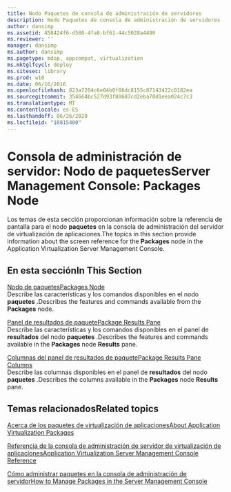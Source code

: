```yaml
---
title: Nodo Paquetes de consola de administración de servidores
description: Nodo Paquetes de consola de administración de servidores
author: dansimp
ms.assetid: 458424f6-d586-4fa8-bf61-44c5028a4490
ms.reviewer: ''
manager: dansimp
ms.author: dansimp
ms.pagetype: mdop, appcompat, virtualization
ms.mktglfcycl: deploy
ms.sitesec: library
ms.prod: w10
ms.date: 06/16/2016
ms.openlocfilehash: 823a7204c6e04b0f86dc8155c87143422c0182ea
ms.sourcegitcommit: 354664bc527d93f80687cd2eba70d1eea024c7c3
ms.translationtype: MT
ms.contentlocale: es-ES
ms.lasthandoff: 06/26/2020
ms.locfileid: "10815400"
---
```

# <span data-ttu-id="38a30-103">Consola de administración de servidor: Nodo de paquetes</span><span class="sxs-lookup"><span data-stu-id="38a30-103">Server Management Console: Packages Node</span></span>


<span data-ttu-id="38a30-104">Los temas de esta sección proporcionan información sobre la referencia de pantalla para el nodo **paquetes** en la consola de administración del servidor de virtualización de aplicaciones.</span><span class="sxs-lookup"><span data-stu-id="38a30-104">The topics in this section provide information about the screen reference for the **Packages** node in the Application Virtualization Server Management Console.</span></span>

## <span data-ttu-id="38a30-105">En esta sección</span><span class="sxs-lookup"><span data-stu-id="38a30-105">In This Section</span></span>


<a href="" id="packages-node"></a>[<span data-ttu-id="38a30-106">Nodo de paquetes</span><span class="sxs-lookup"><span data-stu-id="38a30-106">Packages Node</span></span>](packages-node.md)  
<span data-ttu-id="38a30-107">Describe las características y los comandos disponibles en el nodo **paquetes** .</span><span class="sxs-lookup"><span data-stu-id="38a30-107">Describes the features and commands available from the **Packages** node.</span></span>

<a href="" id="package-results-pane"></a>[<span data-ttu-id="38a30-108">Panel de resultados de paquete</span><span class="sxs-lookup"><span data-stu-id="38a30-108">Package Results Pane</span></span>](package-results-pane.md)  
<span data-ttu-id="38a30-109">Describe las características y los comandos disponibles en el panel de **resultados** del nodo **paquetes** .</span><span class="sxs-lookup"><span data-stu-id="38a30-109">Describes the features and commands available in the **Packages** node **Results** pane.</span></span>

<a href="" id="package-results-pane-columns"></a>[<span data-ttu-id="38a30-110">Columnas del panel de resultados de paquete</span><span class="sxs-lookup"><span data-stu-id="38a30-110">Package Results Pane Columns</span></span>](package-results-pane-columns.md)  
<span data-ttu-id="38a30-111">Describe las columnas disponibles en el panel de **resultados** del nodo **paquetes** .</span><span class="sxs-lookup"><span data-stu-id="38a30-111">Describes the columns available in the **Packages** node **Results** pane.</span></span>

## <span data-ttu-id="38a30-112">Temas relacionados</span><span class="sxs-lookup"><span data-stu-id="38a30-112">Related topics</span></span>


[<span data-ttu-id="38a30-113">Acerca de los paquetes de virtualización de aplicaciones</span><span class="sxs-lookup"><span data-stu-id="38a30-113">About Application Virtualization Packages</span></span>](about-application-virtualization-packages.md)

[<span data-ttu-id="38a30-114">Referencia de la consola de administración de servidor de virtualización de aplicaciones</span><span class="sxs-lookup"><span data-stu-id="38a30-114">Application Virtualization Server Management Console Reference</span></span>](application-virtualization-server-management-console-reference.md)

[<span data-ttu-id="38a30-115">Cómo administrar paquetes en la consola de administración de servidor</span><span class="sxs-lookup"><span data-stu-id="38a30-115">How to Manage Packages in the Server Management Console</span></span>](how-to-manage-packages-in-the-server-management-console.md)

 

 





